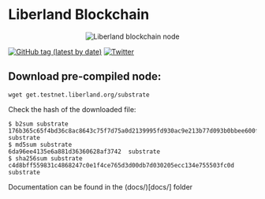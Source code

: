 # Liberland Blockchain    
<p>
<center>

  <img style="max-height: 250px;" alt="Liberland blockchain node" title="Liberland Logo" src="Liberland_official_znak.png">
</center>
</p>


[![GitHub tag (latest by date)](https://img.shields.io/github/v/tag/liberland/liberland_node)](https://github.com/liberland/liberland_node/tags) [![Twitter](https://img.shields.io/badge/Twitter-gray?logo=twitter)](https://twitter.com/liberland)



## Download pre-compiled node:  
```
wget get.testnet.liberland.org/substrate  

```


Check the hash of the downloaded file:
```shell
$ b2sum substrate 
176b365c65f4bd36c8ac8643c75f7d75a0d2139995fd930ac9e213b77d093b0bbee600fa233037b8566accfaec2c22d62c8ead0b2b0b7c4aa5eee6825a4742a9  substrate
$ md5sum substrate 
6da96ee4135e6a881d36360628af3742  substrate
$ sha256sum substrate 
c4d8bff559831c4868247c0e1f4ce765d3d00db7d030205ecc134e755503fc0d  substrate
```




Documentation can be found in the (docs/)[docs/] folder



